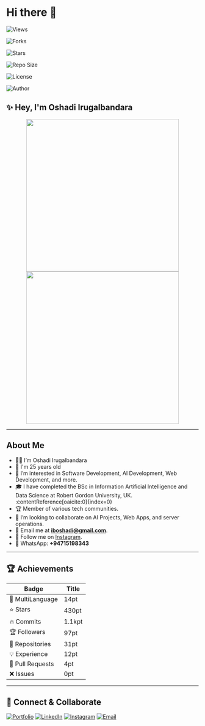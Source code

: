 # Hi there 👋

![Views](https://komarev.com/ghpvc/?username=IBOshadi&color=brightgreen)  

![Forks](https://img.shields.io/github/forks/IBOshadi/YourRepo?style=social)  

![Stars](https://img.shields.io/github/stars/IBOshadi/YourRepo?style=social)  

![Repo Size](https://img.shields.io/github/repo-size/IBOshadi/YourRepo?color=purple) 

![License](https://img.shields.io/github/license/IBOshadi/YourRepo)  

![Author](https://img.shields.io/badge/Author-Oshadi%20Irugalbandara-purple)  


## ✨ Hey, I'm Oshadi Irugalbandara

<p align="center">
  <img src="https://github-readme-stats.vercel.app/api?username=IBOshadi&show_icons=true&theme=radical" width="400"/>
  <img src="https://github-readme-stats.vercel.app/api/top-langs/?username=IBOshadi&layout=compact&theme=radical" width="400"/>
</p>

---

## About Me
- 👨‍💻 I’m Oshadi Irugalbandara
- 🎂 I'm 25 years old
- 🤖 I’m interested in Software Development, AI Development, Web Development, and more.
- 🎓 I have completed the BSc in Information Artificial Intelligence and Data Science at Robert Gordon University, UK. :contentReference[oaicite:0]{index=0}
- 🏆 Member of various tech communities.
- 🚀 I’m looking to collaborate on AI Projects, Web Apps, and server operations.
- 📧 Email me at **iboshadi@gmail.com**.
- 📸 Follow me on [Instagram](https://www.instagram.com/oshadi-irugalbandara).
- 💬 WhatsApp: **+94715198343**

---

## 🏆 Achievements

| Badge  | Title |
|--------|-------|
| 🏅 MultiLanguage | 14pt |
| ⭐ Stars | 430pt |
| 🔥 Commits | 1.1kpt |
| 🏆 Followers | 97pt |
| 📂 Repositories | 31pt |
| 💡 Experience | 12pt |
| 🔄 Pull Requests | 4pt |
| ❌ Issues | 0pt |

---

## 🤝 Connect & Collaborate

[![Portfolio](https://img.shields.io/badge/Portfolio-000?style=for-the-badge&logo=react)](https://yourportfolio.com)
[![LinkedIn](https://img.shields.io/badge/LinkedIn-0077B5?style=for-the-badge&logo=linkedin&logoColor=white)](https://www.linkedin.com/in/oshadi-irugalbandara)
[![Instagram](https://img.shields.io/badge/Instagram-E4405F?style=for-the-badge&logo=instagram&logoColor=white)](https://www.instagram.com/oshadi-irugalbandara)
[![Email](https://img.shields.io/badge/Email-D14836?style=for-the-badge&logo=gmail&logoColor=white)](mailto:iboshadi@gmail.com)

